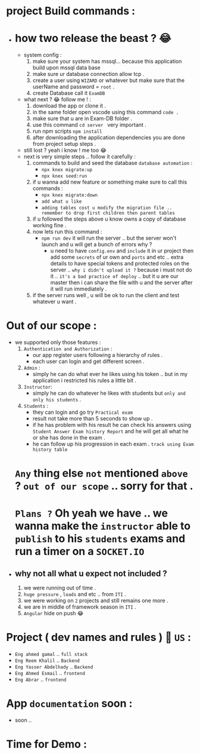 # project Build commands : 
- # how two release the beast ? 😂
    - system config :
        1. make sure your system has mssql... because this application build upon mssql data base
        2. make sure ur database connection allow tcp .
        3. create a user using `WIZARD` or whatever but make sure that the userName and password = `root` .
        4. create Database call it `ExamDB`
    - what next ? 😂 follow me ! :
        1. download the app or clone it .
        2. in the same folder open vscode using this command `code .`
        3. make sure that u are in Exam-DB folder .
        4. use this command `cd server ` very important .
        5. run npm scripts `npm install`
        6. after downloading the application dependencies you are done from project setup steps .
    - still lost ? yeah i know ! me too 😂
    - next is very simple steps .. follow it carefully : 
        1. commands to build and seed the database `database automation` : 
            - `npx knex migrate:up`
            - `npx knex seed:run`
        2. if u wanna add new feature or something make sure to call this commands : 
            - `npx knex migrate:down`
            - `add what u like `
            - `adding tables cost u modify the migration file .. remember to drop first children then parent tables`
        3. if u followed the steps above u know owns a copy of database working fine . 
        4. now lets run this command : 
            - `npm run dev` it will run the server .. but the server won't launch and u will get a bunch of errors why ? 
                - u need to have `config.env` and `include` it in ur project then add some `secrets` of ur own and `ports` and etc .. extra details to have special tokens and protected roles on the server .. `why i didn't upload it ?` because i must not do it .. `it's a bad practice of deploy` .. but it u are our master then i can share the file with u and the server after it will run immediately .
        5. if the server runs well , u will be ok to run the client and test whatever u want . 
# Out of our scope : 
- we supported only those features : 
    1. `Authentication and Authorization` :
        - our app register users following a hierarchy of rules . 
        - each user can login and get different screen .
    2. `Admin` : 
        - simply he can do what ever he likes using his token .. but in my application i restricted his rules a little bit .
    3. `Instructor`:
        - simply he can do whatever he likes with students but `only and only his students` . 
    4. `Students` :
        - they can login and go try `Practical exam`
        - result not take more than 5 seconds to show up . 
        - if he has problem with his result he can check his answers using `Student Answer Exam history Report` and he will get all what he or she has done in the exam . 
        - he can follow up his progression in each exam . `track using Exam history table`
    # `Any` thing else `not` mentioned `above` ? `out of our scope` .. sorry for that . 
    # `Plans ?` Oh yeah we have .. we wanna make the `instructor` able to `publish` to his `students` exams and run a timer on a `SOCKET.IO`
- ## why not all what u expect not included ? 
    1. we were running out of time . 
    2. `huge pressure` , `loads` and etc .. from `ITI` .
    3. we were working on `2` projects and still remains one more . 
    4. we are in middle of framework season in `ITI` .
    5. `Angular` hide on push 😂
# Project ( dev names and rules )   📢 `US` : 
- `Eng ahmed gamal` .. `full stack`
- `Eng Reem Khalil` .. `Backend`
- `Eng Yasser Abdelhady` .. `Backend`
- `Eng Ahmed Esmail` .. `frontend`
- `Eng Abrar` .. `frontend`

# App `documentation` soon : 

- soon .. 


# Time for Demo :

